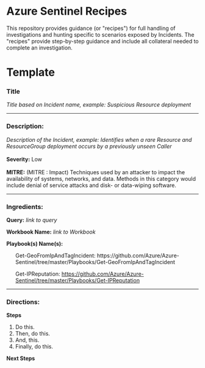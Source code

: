 # Azure Sentinel Recipes
This repository provides guidance (or "recipes") for full handling of investigations and hunting specific to scenarios exposed by Incidents. The "recipes" provide step-by-step guidance and include all collateral needed to complete an investigation.

<h1>Template</h1>

<h3><b>Title</b></h3> <i>Title based on Incident name, example: Suspicious Resource deployment</i>

<hr>
<h3><b>Description:</b></h3> 
<i>Description of the Incident, example: Identifies when a rare Resource and ResourceGroup deployment occurs by a previously unseen Caller</i>
<br><br>
<b>Severity:</b> Low
<br><br>
<b>MITRE:</b> <link> (MITRE : Impact) Techniques used by an attacker to impact the availability of systems, networks, and data. Methods in this category would include denial of service attacks and disk- or data-wiping software.
<hr>
<h3><b>Ingredients:</b></h3> 

<b>Query:</b> <i>link to query</i>

<b>Workbook Name:</b> <i>link to Workbook</i>

<b>Playbook(s) Name(s):</b> 
<ol>
Get-GeoFromIpAndTagIncident: https://github.com/Azure/Azure-Sentinel/tree/master/Playbooks/Get-GeoFromIpAndTagIncident
	
Get-IPReputation:  https://github.com/Azure/Azure-Sentinel/tree/master/Playbooks/Get-IPReputation
	</ol>
<hr>
<h3><b>Directions:</b></h3> 

<b>Steps</b>
<ol>
	<li>Do this.</li>
	<li>Then, do this.</li>
	<li>And, this.</li>
	<li>Finally, do this.</li>
</ol>

<b>Next Steps</b>
